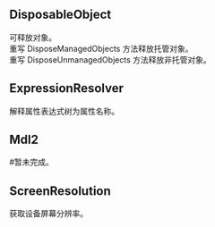 ## DisposableObject
可释放对象。  
重写 DisposeManagedObjects 方法释放托管对象。  
重写 DisposeUnmanagedObjects 方法释放非托管对象。

## ExpressionResolver
解释属性表达式树为属性名称。

## Mdl2
#暂未完成。

## ScreenResolution
获取设备屏幕分辨率。